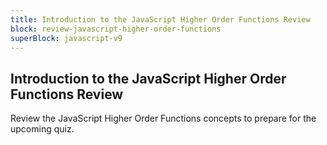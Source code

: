 ```yaml
---
title: Introduction to the JavaScript Higher Order Functions Review
block: review-javascript-higher-order-functions
superBlock: javascript-v9
---
```


## Introduction to the JavaScript Higher Order Functions Review

Review the JavaScript Higher Order Functions concepts to prepare for the upcoming quiz.
